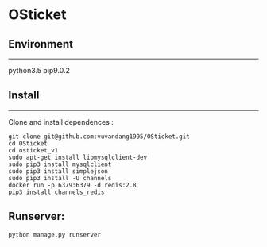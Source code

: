 # OSticket

 
## Environment 
-----------
python3.5
pip9.0.2


## Install
-------

Clone and install dependences :

```
git clone git@github.com:vuvandang1995/OSticket.git
cd OSticket
cd osticket_v1
sudo apt-get install libmysqlclient-dev
sudo pip3 install mysqlclient
sudo pip3 install simplejson
sudo pip3 install -U channels
docker run -p 6379:6379 -d redis:2.8
pip3 install channels_redis
```

## Runserver: 

`python manage.py runserver`
